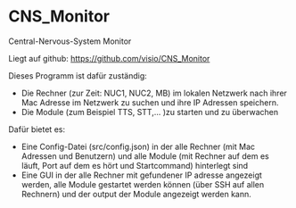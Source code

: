 # CNS_Monitor

Central-Nervous-System Monitor

Liegt auf github: https://github.com/visio/CNS_Monitor

Dieses Programm ist dafür zuständig:
- Die Rechner (zur Zeit: NUC1, NUC2, MB) im lokalen Netzwerk nach ihrer Mac Adresse im Netzwerk zu suchen und ihre IP Adressen speichern.
- Die Module (zum Beispiel TTS, STT,... )zu starten und zu überwachen

Dafür bietet es:
- Eine Config-Datei (src/config.json) in der alle Rechner (mit Mac Adressen und Benutzern) und alle Module (mit Rechner auf dem es läuft, Port auf dem es hört und Startcommand) hinterlegt sind
- Eine GUI in der alle Rechner mit gefundener IP adresse angezeigt werden, alle Module gestartet werden können (über SSH auf allen Rechnern) und der output der Module angezeigt werden kann.
